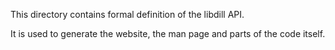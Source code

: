 This directory contains formal definition of the libdill API.

It is used to generate the website, the man page and parts of the code itself.
